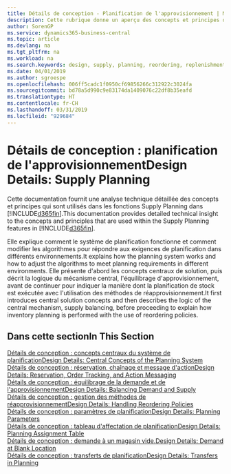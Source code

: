 ```yaml
---
title: Détails de conception - Planification de l'approvisionnement | Microsoft Docs
description: Cette rubrique donne un aperçu des concepts et principes qui sont utilisés avec les fonctionnalités de planification de l'approvisionnement dans Business Central.
author: SorenGP
ms.service: dynamics365-business-central
ms.topic: article
ms.devlang: na
ms.tgt_pltfrm: na
ms.workload: na
ms.search.keywords: design, supply, planning, reordering, replenishment
ms.date: 04/01/2019
ms.author: sgroespe
ms.openlocfilehash: 006ff5cadc1f0950cf69856266c312922c3024fa
ms.sourcegitcommit: bd78a5d990c9e83174da1409076c22df8b35eafd
ms.translationtype: HT
ms.contentlocale: fr-CH
ms.lasthandoff: 03/31/2019
ms.locfileid: "929684"
---
```

# <a name="design-details-supply-planning"></a><span data-ttu-id="c05b1-103">Détails de conception : planification de l'approvisionnement</span><span class="sxs-lookup"><span data-stu-id="c05b1-103">Design Details: Supply Planning</span></span>
<span data-ttu-id="c05b1-104">Cette documentation fournit une analyse technique détaillée des concepts et principes qui sont utilisés dans les fonctions Supply Planning dans [!INCLUDE[d365fin](includes/d365fin_md.md)].</span><span class="sxs-lookup"><span data-stu-id="c05b1-104">This documentation provides detailed technical insight to the concepts and principles that are used within the Supply Planning features in [!INCLUDE[d365fin](includes/d365fin_md.md)].</span></span>  

<span data-ttu-id="c05b1-105">Elle explique comment le système de planification fonctionne et comment modifier les algorithmes pour répondre aux exigences de planification dans différents environnements.</span><span class="sxs-lookup"><span data-stu-id="c05b1-105">It explains how the planning system works and how to adjust the algorithms to meet planning requirements in different environments.</span></span> <span data-ttu-id="c05b1-106">Elle présente d'abord les concepts centraux de solution, puis décrit la logique du mécanisme central, l'équilibrage d'approvisionnement, avant de continuer pour indiquer la manière dont la planification de stock est exécutée avec l'utilisation des méthodes de réapprovisionnement.</span><span class="sxs-lookup"><span data-stu-id="c05b1-106">It first introduces central solution concepts and then describes the logic of the central mechanism, supply balancing, before proceeding to explain how inventory planning is performed with the use of reordering policies.</span></span>  

## <a name="in-this-section"></a><span data-ttu-id="c05b1-107">Dans cette section</span><span class="sxs-lookup"><span data-stu-id="c05b1-107">In This Section</span></span>  
[<span data-ttu-id="c05b1-108">Détails de conception : concepts centraux du système de planification</span><span class="sxs-lookup"><span data-stu-id="c05b1-108">Design Details: Central Concepts of the Planning System</span></span>](design-details-central-concepts-of-the-planning-system.md)  
[<span data-ttu-id="c05b1-109">Détails de conception : réservation, chaînage et message d'action</span><span class="sxs-lookup"><span data-stu-id="c05b1-109">Design Details: Reservation, Order Tracking, and Action Messaging</span></span>](design-details-reservation-order-tracking-and-action-messaging.md)  
[<span data-ttu-id="c05b1-110">Détails de conception : équilibrage de la demande et de l'approvisionnement</span><span class="sxs-lookup"><span data-stu-id="c05b1-110">Design Details: Balancing Demand and Supply</span></span>](design-details-balancing-demand-and-supply.md)  
[<span data-ttu-id="c05b1-111">Détails de conception : gestion des méthodes de réapprovisionnement</span><span class="sxs-lookup"><span data-stu-id="c05b1-111">Design Details: Handling Reordering Policies</span></span>](design-details-handling-reordering-policies.md)  
[<span data-ttu-id="c05b1-112">Détails de conception : paramètres de planification</span><span class="sxs-lookup"><span data-stu-id="c05b1-112">Design Details: Planning Parameters</span></span>](design-details-planning-parameters.md)  
[<span data-ttu-id="c05b1-113">Détails de conception : tableau d'affectation de planification</span><span class="sxs-lookup"><span data-stu-id="c05b1-113">Design Details: Planning Assignment Table</span></span>](design-details-planning-assignment-table.md)  
[<span data-ttu-id="c05b1-114">Détails de conception : demande à un magasin vide.</span><span class="sxs-lookup"><span data-stu-id="c05b1-114">Design Details: Demand at Blank Location</span></span>](design-details-demand-at-blank-location.md)  
[<span data-ttu-id="c05b1-115">Détails de conception : transferts de planification</span><span class="sxs-lookup"><span data-stu-id="c05b1-115">Design Details: Transfers in Planning</span></span>](design-details-transfers-in-planning.md)
